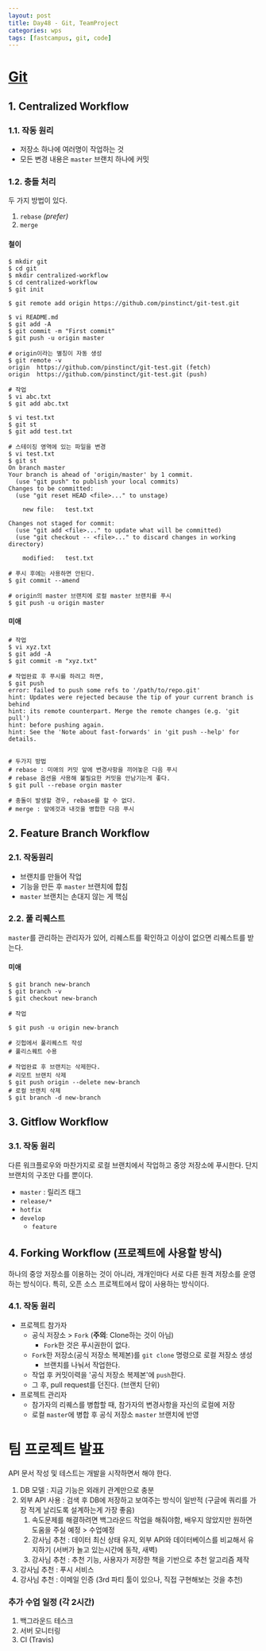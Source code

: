 ```yaml
---
layout: post
title: Day48 - Git, TeamProject
categories: wps
tags: [fastcampus, git, code]
---
```



# [Git](http://blog.appkr.kr/learn-n-think/comparing-workflows/)

## 1. Centralized Workflow

### 1.1. 작동 원리

- 저장소 하나에 여러명이 작업하는 것
- 모든 변경 내용은 `master` 브랜치 하나에 커밋

### 1.2. 충돌 처리

두 가지 방법이 있다.

1. `rebase` *(prefer)*
2. `merge`

#### 철이

```shell
$ mkdir git
$ cd git
$ mkdir centralized-workflow
$ cd centralized-workflow
$ git init

$ git remote add origin https://github.com/pinstinct/git-test.git

$ vi README.md
$ git add -A
$ git commit -m "First commit"
$ git push -u origin master

# origin이라는 별칭이 자동 생성
$ git remote -v
origin	https://github.com/pinstinct/git-test.git (fetch)
origin	https://github.com/pinstinct/git-test.git (push)

# 작업
$ vi abc.txt
$ git add abc.txt

$ vi test.txt
$ git st
$ git add test.txt

# 스테이징 영역에 있는 파일을 변경
$ vi test.txt
$ git st
On branch master
Your branch is ahead of 'origin/master' by 1 commit.
  (use "git push" to publish your local commits)
Changes to be committed:
  (use "git reset HEAD <file>..." to unstage)

	new file:   test.txt

Changes not staged for commit:
  (use "git add <file>..." to update what will be committed)
  (use "git checkout -- <file>..." to discard changes in working directory)

	modified:   test.txt

# 푸시 후에는 사용하면 안된다.
$ git commit --amend

# origin의 master 브랜치에 로컬 master 브랜치를 푸시
$ git push -u origin master
```

#### 미애

```shell
# 작업
$ vi xyz.txt
$ git add -A
$ git commit -m "xyz.txt"

# 작업완료 후 푸시를 하려고 하면,
$ git push
error: failed to push some refs to '/path/to/repo.git'
hint: Updates were rejected because the tip of your current branch is behind
hint: its remote counterpart. Merge the remote changes (e.g. 'git pull')
hint: before pushing again.
hint: See the 'Note about fast-forwards' in 'git push --help' for details.


# 두가지 방법
# rebase : 미애의 커밋 앞에 변경사항을 끼어놓은 다음 푸시
# rebase 옵션을 사용해 불필요한 커밋을 안남기는게 좋다.
$ git pull --rebase orgin master

# 충돌이 발생할 경우, rebase를 할 수 없다.
# merge : 앞에것과 내것을 병합한 다음 푸시
```



## 2. Feature Branch Workflow

### 2.1. 작동원리

- 브랜치를 만들어 작업
- 기능을 만든 후 `master` 브랜치에 합침
- `master` 브랜치는 손대지 않는 게 핵심

### 2.2. 풀 리퀘스트

`master`를 관리하는 관리자가 있어, 리퀘스트를 확인하고 이상이 없으면 리퀘스트를 받는다.

#### 미애

```shell
$ git branch new-branch
$ git branch -v
$ git checkout new-branch

# 작업

$ git push -u origin new-branch

# 깃헙에서 풀리퀘스트 작성
# 풀리스퀘트 수용

# 작업완료 후 브랜치는 삭제한다.
# 리모트 브랜치 삭제
$ git push origin --delete new-branch
# 로컬 브랜치 삭제
$ git branch -d new-branch
```



## 3. Gitflow Workflow

### 3.1. 작동 원리

다른 워크플로우와 마찬가지로 로컬 브랜치에서 작업하고 중앙 저장소에 푸시한다. 단지 브랜치의 구조만 다를 뿐이다.

- `master` : 릴리즈 태그
- `release/*`
- `hotfix`
- `develop`
  - `feature`



## 4. Forking Workflow (프로젝트에 사용할 방식)

하나의 중앙 저장소를 이용하는 것이 아니라, 개개인마다 서로 다른 원격 저장소를 운영하는 방식이다. 특히, 오픈 소스 프로젝트에서 많이 사용하는 방식이다.

### 4.1. 작동 원리

- 프로젝트 참가자
  - 공식 저장소 > `Fork` (**주의**: Clone하는 것이 아님)
    - `Fork`한 것은 푸시권한이 없다.
  - `Fork`한 저장소(공식 저장소 복제본)를 `git clone` 명령으로 로컬 저장소 생성
    - 브랜치를 나눠서 작업한다.
  - 작업 후 커밋이력을 '공식 저장소 복제본'에 `push`한다.
  - 그 후, pull request를 던진다. (브랜치 단위)
- 프로젝트 관리자
  - 참가자의 리퀘스를 병합할 때, 참가자의 변경사항을 자신의 로컬에 저장
  - 로컬 `master`에 병합 후 공식 저장소 `master` 브랜치에 반영

# 팀 프로젝트 발표

API 문서 작성 및 테스트는 개발을 시작하면서 해야 한다.

1. DB 모델 : 지금 기능은 외래키 관계만으로 충분
2. 외부 API 사용 : 검색 후 DB에 저장하고 보여주는 방식이 일반적 (구글에 쿼리를 가장 적게 날리도록 설계하는게 가장 좋음)
   1. 속도문제를 해결하려면 백그라운드 작업을 해줘야함, 배우지 않았지만 원하면 도움을 주실 예정 > 수업예정
   2. 강사님 추천 : 데이터 최신 상태 유지, 외부 API와 데이터베이스를 비교해서 유지하기 (서버가 놀고 있는시간에 동작, 새벽)
   3. 강사님 추천 : 추천 기능, 사용자가 저장한 책을 기반으로 추천 알고리즘 제작
3. 강사님 추천 : 푸시 서비스
4. 강사님 추천 : 이메일 인증 (3rd 파티 툴이 있으나, 직접 구현해보는 것을 추천)



### 추가 수업 일정 (각 2시간)

1. 백그라운드 테스크
2. 서버 모니터링
3. CI (Travis)
